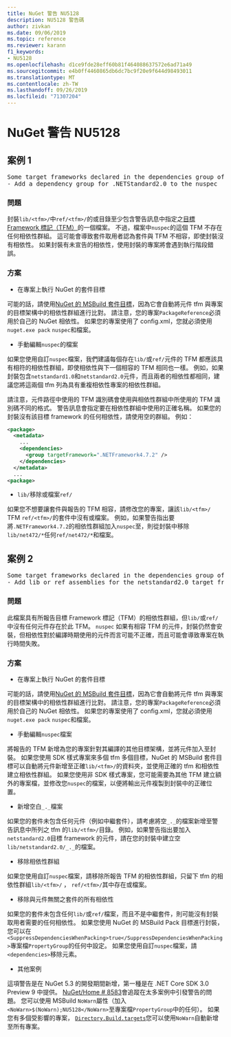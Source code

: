 ```yaml
---
title: NuGet 警告 NU5128
description: NU5128 警告碼
author: zivkan
ms.date: 09/06/2019
ms.topic: reference
ms.reviewer: karann
f1_keywords:
- NU5128
ms.openlocfilehash: d1ce9fde28eff60b81f464088637572e6ad71a49
ms.sourcegitcommit: e4b0ff4460865db6dc7bc9f20e9f644d98493011
ms.translationtype: MT
ms.contentlocale: zh-TW
ms.lasthandoff: 09/26/2019
ms.locfileid: "71307204"
---
```

# <a name="nuget-warning-nu5128"></a>NuGet 警告 NU5128

## <a name="scenario-1"></a>案例 1

<pre>Some target frameworks declared in the dependencies group of the nuspec and the lib/ref folder do not have exact matches in the other location. Consult the list of actions below:
- Add a dependency group for .NETStandard2.0 to the nuspec</pre>

### <a name="issue"></a>問題

封裝`lib/<tfm>/`中`ref/<tfm>/`的或目錄至少包含警告訊息中指定之[目標 Framework 標記（TFM）](../target-frameworks.md)的一個檔案。 不過，檔案中`nuspec`的這個 TFM 不存在任何相依性群組。 這可能會導致套件取用者認為套件與 TFM 不相容，即使封裝沒有相依性。 如果封裝有未宣告的相依性，使用封裝的專案將會遇到執行階段錯誤。

### <a name="solution"></a>方案

* 在專案上執行 NuGet 的套件目標

可能的話，請使用[NuGet 的 MSBuild 套件目標](../msbuild-targets.md)，因為它會自動將元件 tfm 與專案的目標架構中的相依性群組進行比對。 請注意，您的專案`PackageReference`必須用於自己的 NuGet 相依性。 如果您的專案使用了 config.xml，您就必須使用`nuget.exe pack` `nuspec`和檔案。

* 手動編輯`nuspec`的檔案

如果您使用自訂`nuspec`檔案，我們建議每個存在`lib/`或`ref/`元件的 TFM 都應該具有相符的相依性群組，即使相依性與下一個相容的 TFM 相同也一樣。 例如，如果封裝包含`netstandard1.0`和`netstandard2.0`元件，而且兩者的相依性都相同，建議您將這兩個 tfm 列為具有重複相依性專案的相依性群組。

請注意，元件路徑中使用的 TFM 識別碼會使用與相依性群組中所使用的 TFM 識別碼不同的格式。 警告訊息會指定要在相依性群組中使用的正確名稱。 如果您的封裝沒有該目標 framework 的任何相依性，請使用空的群組。 例如：

```xml
<package>
  <metadata>
    ...
    <dependencies>
      <group targetFramework=".NETFramework4.7.2" />
    </dependencies>
  </metadata>
  ...
<package>
```

* `lib/`移除或檔案`ref/`

如果您不想要讓套件與報告的 TFM 相容，請修改您的專案，讓該`lib/<tfm>/` TFM `ref/<tfm>/`的套件中沒有或檔案。 例如，如果警告指出要將`.NETFramework4.7.2`的相依性群組加入`nuspec`至，則從封裝中移除`lib/net472/*`任何`ref/net472/*`和檔案。

## <a name="scenario-2"></a>案例 2

<pre>Some target frameworks declared in the dependencies group of the nuspec and the lib/ref folder do not have exact matches in the other location. Consult the list of actions below:
- Add lib or ref assemblies for the netstandard2.0 target framework</pre>

### <a name="issue"></a>問題

此檔案具有所報告目標 Framework 標記（TFM）的相依性群組，但`lib/`或`ref/`中沒有任何元件存在於此 TFM。 `nuspec` 如果有相容 TFM 的元件，封裝仍然會安裝，但相依性對於編譯時期使用的元件而言可能不正確，而且可能會導致專案在執行時間失敗。

### <a name="solution"></a>方案

* 在專案上執行 NuGet 的套件目標

可能的話，請使用[NuGet 的 MSBuild 套件目標](../msbuild-targets.md)，因為它會自動將元件 tfm 與專案的目標架構中的相依性群組進行比對。 請注意，您的專案`PackageReference`必須用於自己的 NuGet 相依性。 如果您的專案使用了 config.xml，您就必須使用`nuget.exe pack` `nuspec`和檔案。

* 手動編輯`nuspec`檔案

將報告的 TFM 新增為您的專案針對其編譯的其他目標架構，並將元件加入至封裝。 如果您使用 SDK 樣式專案來多個 tfm 多個目標，NuGet 的 MSBuild 套件目標可以自動將元件新增至正確`lib/<tfm>/`的資料夾，並使用正確的 tfm 和相依性建立相依性群組。 如果您使用非 SDK 樣式專案，您可能需要為其他 TFM 建立額外的專案檔，並修改您`nuspec`的檔案，以便將輸出元件複製到封裝中的正確位置。

* 新增空白`_._`檔案

如果您的套件未包含任何元件（例如中繼套件），請考慮將空`_._`的檔案新增至警告訊息中所列之 tfm 的`lib/<tfm>/`目錄。 例如，如果警告指出要加入`netstandard2.0`目標 framework 的元件，請在您的封裝中建立空`lib/netstandard2.0/_._`的檔案。

* 移除相依性群組

如果您使用自訂`nuspec`檔案，請移除所報告 TFM 的相依性群組，只留下 tfm 的相依性群組`lib/<tfm>/` ， `ref/<tfm>/`其中存在或檔案。

* 移除與元件無關之套件的所有相依性

如果您的套件未包含任何`lib/`或`ref/`檔案，而且不是中繼套件，則可能沒有封裝取用者需要的任何相依性。 如果您使用 NuGet 的 MSBuild Pack 目標進行封裝，您可以在`<SuppressDependenciesWhenPacking>true</SuppressDependenciesWhenPacking>`專案檔`PropertyGroup`的任何中設定。 如果您使用自訂`nuspec`檔案，請`<dependencies>`移除元素。

* 其他案例

這項警告是在 NuGet 5.3 的開發期間新增，第一種是在 .NET Core SDK 3.0 Preview 9 中提供。 [NuGet/Home # 8583](https://github.com/nuget/home/issues/8583)會追蹤在太多案例中引發警告的問題。 您可以使用 MSBuild `NoWarn`屬性（加入`<NoWarn>$(NoWarn);NU5128</NoWarn>`至專案檔`PropertyGroup`中的任何）。 如果您有多個受影響的專案， [`Directory.Build.targets`](/visualstudio/msbuild/customize-your-build)您可以使用`NoWarn`自動新增至所有專案。
